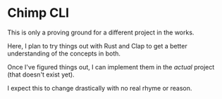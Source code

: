 # Chimp CLI
This is only a proving ground for a different project in the works. 

Here, I plan to try things out with Rust and Clap to get a better understanding of the concepts in both.

Once I've figured things out, I can implement them in the _actual_ project (that doesn't exist yet).

I expect this to change drastically with no real rhyme or reason.